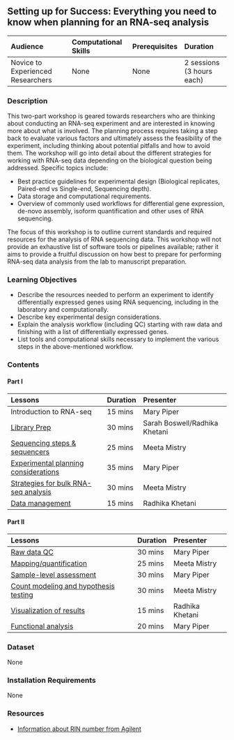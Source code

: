 ## Setting up for Success: Everything you need to know when planning for an RNA-seq analysis

| Audience | Computational Skills | Prerequisites | Duration |
:----------|:----------|:----------|:----------|
| Novice to Experienced Researchers | None | None | 2 sessions (3 hours each)|

### Description

This two-part workshop is geared towards researchers who are thinking about conducting an RNA-seq experiment and are interested in knowing more about what is involved. The planning process requires taking a step back to evaluate various factors and ultimately assess the feasibility of the experiment, including thinking about potential pitfalls and how to avoid them. The workshop will go into detail about the different strategies for working with RNA-seq data depending on the biological question being addressed. Specific topics include:

* Best practice guidelines for experimental design (Biological replicates, Paired-end vs Single-end, Sequencing depth).
* Data storage and computational requirements.
* Overview of commonly used workflows for differential gene expression, de-novo assembly, isoform quantification and other uses of RNA sequencing.

The focus of this workshop is to outline current standards and required resources for the analysis of RNA sequencing data. This workshop will not provide an exhaustive list of software tools or pipelines available; rather it aims to provide a fruitful discussion on how best to prepare for performing RNA-seq data analysis from the lab to manuscript preparation.

### Learning Objectives

* Describe the resources needed to perform an experiment to identify differentially expressed genes using RNA sequencing, including in the laboratory and computationally.
* Describe key experimental design considerations.
* Explain the analysis workflow (including QC) starting with raw data and finishing with a list of differentially expressed genes. 
* List tools and computational skills necessary to implement the various steps in the above-mentioned workflow.

### Contents

#### Part I

| Lessons            | Duration | Presenter | 
|:------------------------|:----------|:----------|
| Introduction to RNA-seq | 15 mins | Mary Piper |
| [Library Prep](https://hbctraining.github.io/Training-modules/planning_successful_rnaseq/slides/library_prep.pdf) | 30 mins | Sarah Boswell/Radhika Khetani |
| [Sequencing steps & sequencers](https://hbctraining.github.io/Training-modules/planning_successful_rnaseq/slides/sequencing_technologies_mm.pdf) | 25 mins | Meeta Mistry |
| [Experimental planning considerations](https://hbctraining.github.io/Training-modules/planning_successful_rnaseq/lessons/experimental_planning_considerations.html) | 35 mins | Mary Piper |
| [Strategies for bulk RNA-seq analysis](https://hbctraining.github.io/Training-modules/planning_successful_rnaseq/slides/RNAseq-strategies_mm.pdf) | 30 mins | Meeta Mistry |
| [Data management](https://hbctraining.github.io/Training-modules/planning_successful_rnaseq/slides/data_management.pdf) | 15 mins | Radhika Khetani |


#### Part II

| Lessons            | Duration | Presenter | 
|:------------------------|:----------|:----------|
| [Raw data QC](https://hbctraining.github.io/Training-modules/planning_successful_rnaseq/slides/QC_rawdata_mp.pdf) | 30 mins | Mary Piper |
| [Mapping/quantification](https://hbctraining.github.io/Training-modules/planning_successful_rnaseq/slides/alignment_quantification.pdf)| 25 mins | Meeta Mistry |
| [Sample-level assessment](https://hbctraining.github.io/Training-modules/planning_successful_rnaseq/lessons/sample_level_QC.html) | 30 mins | Mary Piper |
| [Count modeling and hypothesis testing](https://hbctraining.github.io/Training-modules/planning_successful_rnaseq/lessons/count_modeling.html) | 30 mins | Meeta Mistry |
| [Visualization of results](https://hbctraining.github.io/Training-modules/planning_successful_rnaseq/lessons/data_visualization.html)| 15 mins | Radhika Khetani |
| [Functional analysis](https://hbctraining.github.io/Training-modules/planning_successful_rnaseq/slides/functional_analysis_mp.pdf) | 20 mins | Mary Piper |

### Dataset

None

### Installation Requirements

None

### Resources

* [Information about RIN number from Agilent](https://www.agilent.com/cs/library/applications/5989-1165EN.pdf)
